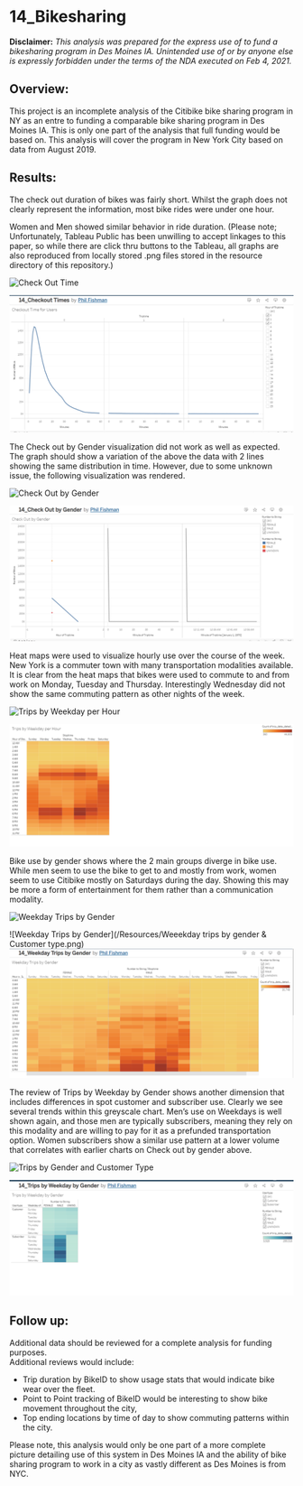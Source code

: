 # 14_Bikesharing
**Disclaimer:**
*This analysis was prepared for the express use of to fund a bikesharing program in Des Moines IA.  Unintended use of or by anyone else is expressly forbidden under the terms of the NDA executed on Feb 4, 2021.*

## Overview:
This project is an incomplete analysis of the Citibike bike sharing program in NY as an entre to funding a comparable bike sharing program in Des Moines IA.   This is only one part of the analysis that full funding would be based on.   This analysis will cover the program in New York City based on data from August 2019.    


## Results:
The check out duration of bikes was fairly short.   Whilst the graph does not clearly represent the information, most bike rides were under one hour.

Women and Men showed similar behavior in ride duration.  (Please note; Unfortunately,  Tableau Public has been unwilling to accept linkages to this paper, so while there are click thru buttons to the Tableau, all graphs are also reproduced from locally stored .png files stored in the resource directory of this repository.)

![Check Out Time](https://public.tableau.com/profile/phil.fishman#!/vizhome/14_CheckOutDuration/CheckOutDuration?publish=yes)


![Checkout Time](https://github.com/SailFish17/14_Citibike_analysis/blob/main/Resources/Checkout%20Times.png)


The Check out by Gender visualization did not work as well as expected.   The graph should show a variation of the above the data with 2 lines showing the same distribution in time.  However, due to some unknown issue, the following visualization was rendered.

![Check Out by Gender](https://public.tableau.com/profile/phil.fishman#!/vizhome/14_CheckOutbyGender/CheckOutbyGender?publish=yes)

![Check Out by Gender](https://github.com/SailFish17/14_Citibike_analysis/blob/main/Resources/checkout%20by%20gender.png)



Heat maps were used to visualize hourly use over the course of the week.   New York is a commuter town with many transportation modalities available. It is clear from the heat maps that bikes were used to commute to and from work on Monday, Tuesday and Thursday.    Interestingly Wednesday did not show the same commuting pattern as other nights of the week.

![Trips by Weekday per Hour](https://public.tableau.com/profile/phil.fishman#!/vizhome/14_TripsbyWeekdayperHour/TripsbyWeekdayperHour)

![Trips by Weekday per hour](https://github.com/SailFish17/14_Citibike_analysis/blob/main/Resources/weekday%20trips%20per%20hour.png)

Bike use by gender shows where the 2 main groups diverge in bike use.   While men seem to use the bike to get to and mostly from work, women seem to use Citibike mostly on Saturdays during the day.  Showing this may be more a form of entertainment for them rather than a communication modality.

![Weekday Trips by Gender](https://public.tableau.com/profile/phil.fishman#!/vizhome/14_WeekdayTripsbyGender/WeekdayTripsbyGender?publish=yes)


![Weekday Trips by Gender](/Resources/Weeekday trips by gender & Customer type.png)
![Weekday Trips by Gender](https://github.com/SailFish17/14_Citibike_analysis/blob/main/Resources/Weekday%20trips%20by%20gender.png)

The review of Trips by Weekday by Gender shows another dimension that includes differences in spot customer and subscriber use.   Clearly we see several trends within this greyscale chart.  Men’s use on Weekdays is well shown again, and those men are typically subscribers, meaning they rely on this modality and are willing to pay for it as a prefunded transportation option.  Women subscribers show a similar use pattern at a lower volume that correlates with earlier charts on Check out by gender above.  

![Trips by Gender and Customer Type](https://public.tableau.com/profile/phil.fishman#!/vizhome/14_CitiBike_Challenge/TripsbyWeekdaybyGender?publish=yes)

![Trips by Gender and Customer Type](https://github.com/SailFish17/14_Citibike_analysis/blob/main/Resources/Weeekday%20trips%20by%20gender%20%26%20Customer%20type.png)


## Follow up:
Additional data should be reviewed for a complete analysis for funding purposes.   
Additional reviews would include:

- Trip duration by BikeID to show usage stats that would indicate bike wear over the fleet.   
- Point to Point tracking of BikeID would be interesting to show bike movement throughout the city, 
- Top ending locations by time of day to show commuting patterns within the city.

Please note, this analysis would only be one part of a more complete picture detailing use of this system in Des Moines IA and the ability of bike sharing program to work in a city as vastly different as Des Moines is from NYC.

